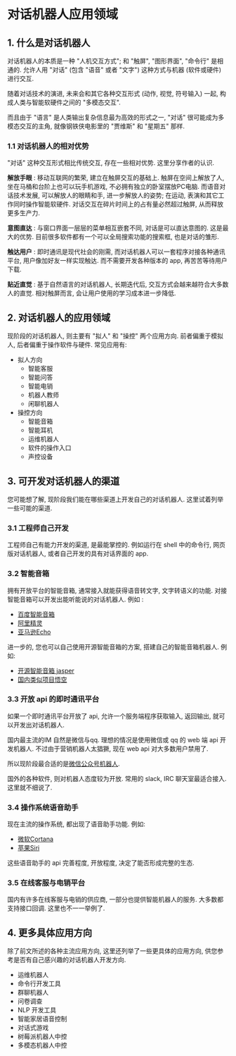 # 对话机器人应用领域

##  1. 什么是对话机器人

对话机器人的本质是一种 "人机交互方式"; 和 "触屏", "图形界面", "命令行" 是相通的. 允许人用 "对话" (包含 "语音" 或者 "文字") 这种方式与机器 (软件或硬件) 进行交互.

随着对话技术的演进, 未来会和其它各种交互形式 (动作, 视觉, 符号输入) 一起, 构成人类与智能软硬件之间的 "多模态交互". 

而且由于 "语言" 是人类输出复杂信息最为高效的形式之一, "对话" 很可能成为多模态交互的主角, 就像钢铁侠电影里的 "贾维斯" 和 "星期五" 那样.

### 1.1 对话机器人的相对优势

"对话" 这种交互形式相比传统交互, 存在一些相对优势. 这里分享作者的认识.

__解放手眼__ : 移动互联网的繁荣, 建立在触屏交互的基础上. 触屏在空间上解放了人, 坐在马桶和台阶上也可以玩手机游戏, 不必拥有独立的卧室摆放PC电脑. 而语音对话技术发展, 可以解放人的眼睛和手, 进一步解放人的姿势; 在运动, 表演和其它工作同时操作智能软硬件. 对话交互在碎片时间上的占有量必然超过触屏, 从而释放更多生产力.

__意图直达__ : 与窗口界面一层层的菜单相互嵌套不同, 对话是可以直达意图的. 这是最大的优势. 目前很多软件都有一个可以全局搜索功能的搜索框, 也是对话的雏形. 

__触达用户__ : 即时通讯是现代社会的刚需, 而对话机器人可以一套程序对接各种通讯平台, 用户像加好友一样实现触达. 而不需要开发各种版本的 app, 再苦苦等待用户下载.

__贴近直觉__ : 基于自然语言的对话机器人, 长期迭代后, 交互方式会越来越符合大多数人的直觉. 相对触屏而言, 会让用户使用的学习成本进一步降低.

##  2. 对话机器人的应用领域

现阶段的对话机器人, 则主要有 "拟人" 和 "操控" 两个应用方向. 前者偏重于模拟人, 后者偏重于操作软件与硬件. 常见应用有:

-   拟人方向
    -   智能客服
    -   智能问答
    -   智能电销
    -   机器人教师
    -   闲聊机器人
-   操控方向
    -   智能音箱
    -   智能耳机
    -   运维机器人
    -   软件的操作入口
    -   声控设备



## 3. 可开发对话机器人的渠道

您可能想了解, 现阶段我们能在哪些渠道上开发自己的对话机器人. 这里试着列举一些可能的渠道. 

### 3.1 工程师自己开发

工程师自己有能力开发的渠道, 是最能掌控的. 例如运行在 shell 中的命令行, 网页版对话机器人, 或者自己开发的具有对话界面的 app. 

### 3.2 智能音箱

拥有开放平台的智能音箱, 通常接入就能获得语音转文字, 文字转语义的功能. 对接智能音箱可以开发出能听能说的对话机器人. 例如 : 

* [百度智能音箱](https://dueros.baidu.com/open)
* [阿里精灵](https://aligenie.com/doc/357834)
* [亚马逊Echo](https://developer.amazon.com/) 

进一步的, 您也可以自己使用开源智能音箱的方案, 搭建自己的智能音箱机器人. 例如:

* [开源智能音箱 jasper](http://jasperproject.github.io/)
* [国内类似项目悟空](https://github.com/wzpan/wukong-robot)

### 3.3 开放 api 的即时通讯平台

如果一个即时通讯平台开放了 api, 允许一个服务端程序获取输入, 返回输出, 就可以开发出对话机器人.

国内最主流的IM 自然是微信与qq. 理想的情况是使用微信或 qq 的 web 端 api 开发机器人. 不过由于营销机器人太猖獗, 现在 web api 对大多数用户禁用了. 

所以现阶段最合适的是[微信公众号机器人](https://open.weixin.qq.com/cgi-bin/frame?t=home/mp_tmpl&lang=zh_CN).

国外的各种软件, 则对机器人态度较为开放. 常用的 slack, IRC 聊天室最适合接入. 这里就不细说了.

### 3.4 操作系统语音助手

现在主流的操作系统, 都出现了语音助手功能. 例如: 

* [微软Cortana](https://developer.microsoft.com/zh-cn/cortana)
* [苹果Siri](https://developer.apple.com/siri/)

这些语音助手的 api 完善程度, 开放程度, 决定了能否形成完整的生态.

### 3.5 在线客服与电销平台

国内有许多在线客服与电销的供应商, 一部分也提供智能机器人的服务. 大多数都支持接口回调. 这里也不一一举例了. 


## 4. 更多具体应用方向

除了前文所述的各种主流应用方向, 这里还列举了一些更具体的应用方向, 供您参考是否有自己感兴趣的对话机器人开发方向.

- 运维机器人
- 命令行开发工具
- 群聊机器人
- 问卷调查
- NLP 开发工具
- 智能家居语音控制
- 对话式游戏
- 树莓派机器人中控
- 多模态机器人中控

